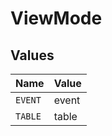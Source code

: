 # ViewMode


## Values

| Name    | Value   |
| ------- | ------- |
| `EVENT` | event   |
| `TABLE` | table   |
